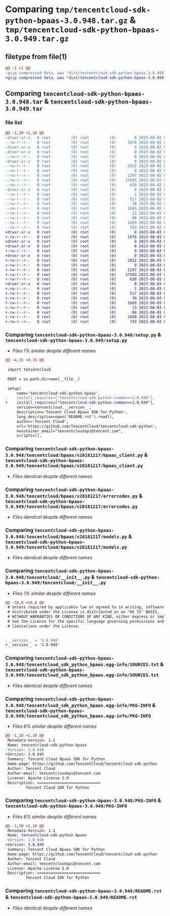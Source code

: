 # Comparing `tmp/tencentcloud-sdk-python-bpaas-3.0.948.tar.gz` & `tmp/tencentcloud-sdk-python-bpaas-3.0.949.tar.gz`

## filetype from file(1)

```diff
@@ -1 +1 @@
-gzip compressed data, was "dist/tencentcloud-sdk-python-bpaas-3.0.948.tar", last modified: Wed Aug  2 00:24:12 2023, max compression
+gzip compressed data, was "dist/tencentcloud-sdk-python-bpaas-3.0.949.tar", last modified: Thu Aug  3 00:20:35 2023, max compression
```

## Comparing `tencentcloud-sdk-python-bpaas-3.0.948.tar` & `tencentcloud-sdk-python-bpaas-3.0.949.tar`

### file list

```diff
@@ -1,20 +1,20 @@
-drwxr-xr-x   0 root         (0) root         (0)        0 2023-08-02 00:24:12.000000 tencentcloud-sdk-python-bpaas-3.0.948/
--rw-r--r--   0 root         (0) root         (0)     1076 2023-08-02 00:24:12.000000 tencentcloud-sdk-python-bpaas-3.0.948/setup.py
-drwxr-xr-x   0 root         (0) root         (0)        0 2023-08-02 00:24:12.000000 tencentcloud-sdk-python-bpaas-3.0.948/tencentcloud/
-drwxr-xr-x   0 root         (0) root         (0)        0 2023-08-02 00:24:12.000000 tencentcloud-sdk-python-bpaas-3.0.948/tencentcloud/bpaas/
--rw-r--r--   0 root         (0) root         (0)        0 2023-08-02 00:24:12.000000 tencentcloud-sdk-python-bpaas-3.0.948/tencentcloud/bpaas/__init__.py
-drwxr-xr-x   0 root         (0) root         (0)        0 2023-08-02 00:24:12.000000 tencentcloud-sdk-python-bpaas-3.0.948/tencentcloud/bpaas/v20181217/
--rw-r--r--   0 root         (0) root         (0)     2832 2023-08-02 00:24:12.000000 tencentcloud-sdk-python-bpaas-3.0.948/tencentcloud/bpaas/v20181217/bpaas_client.py
--rw-r--r--   0 root         (0) root         (0)        0 2023-08-02 00:24:12.000000 tencentcloud-sdk-python-bpaas-3.0.948/tencentcloud/bpaas/v20181217/__init__.py
--rw-r--r--   0 root         (0) root         (0)     1297 2023-08-02 00:24:12.000000 tencentcloud-sdk-python-bpaas-3.0.948/tencentcloud/bpaas/v20181217/errorcodes.py
--rw-r--r--   0 root         (0) root         (0)    27503 2023-08-02 00:24:12.000000 tencentcloud-sdk-python-bpaas-3.0.948/tencentcloud/bpaas/v20181217/models.py
--rw-r--r--   0 root         (0) root         (0)      630 2023-08-02 00:24:12.000000 tencentcloud-sdk-python-bpaas-3.0.948/tencentcloud/__init__.py
-drwxr-xr-x   0 root         (0) root         (0)        0 2023-08-02 00:24:12.000000 tencentcloud-sdk-python-bpaas-3.0.948/tencentcloud_sdk_python_bpaas.egg-info/
--rw-r--r--   0 root         (0) root         (0)        1 2023-08-02 00:24:12.000000 tencentcloud-sdk-python-bpaas-3.0.948/tencentcloud_sdk_python_bpaas.egg-info/dependency_links.txt
--rw-r--r--   0 root         (0) root         (0)      517 2023-08-02 00:24:12.000000 tencentcloud-sdk-python-bpaas-3.0.948/tencentcloud_sdk_python_bpaas.egg-info/SOURCES.txt
--rw-r--r--   0 root         (0) root         (0)       39 2023-08-02 00:24:12.000000 tencentcloud-sdk-python-bpaas-3.0.948/tencentcloud_sdk_python_bpaas.egg-info/requires.txt
--rw-r--r--   0 root         (0) root         (0)     1669 2023-08-02 00:24:12.000000 tencentcloud-sdk-python-bpaas-3.0.948/tencentcloud_sdk_python_bpaas.egg-info/PKG-INFO
--rw-r--r--   0 root         (0) root         (0)       13 2023-08-02 00:24:12.000000 tencentcloud-sdk-python-bpaas-3.0.948/tencentcloud_sdk_python_bpaas.egg-info/top_level.txt
--rw-r--r--   0 root         (0) root         (0)       88 2023-08-02 00:24:12.000000 tencentcloud-sdk-python-bpaas-3.0.948/setup.cfg
--rw-r--r--   0 root         (0) root         (0)     1669 2023-08-02 00:24:12.000000 tencentcloud-sdk-python-bpaas-3.0.948/PKG-INFO
--rw-r--r--   0 root         (0) root         (0)      743 2023-08-02 00:24:12.000000 tencentcloud-sdk-python-bpaas-3.0.948/README.rst
+drwxr-xr-x   0 root         (0) root         (0)        0 2023-08-03 00:20:35.000000 tencentcloud-sdk-python-bpaas-3.0.949/
+-rw-r--r--   0 root         (0) root         (0)     1076 2023-08-03 00:20:35.000000 tencentcloud-sdk-python-bpaas-3.0.949/setup.py
+drwxr-xr-x   0 root         (0) root         (0)        0 2023-08-03 00:20:35.000000 tencentcloud-sdk-python-bpaas-3.0.949/tencentcloud/
+drwxr-xr-x   0 root         (0) root         (0)        0 2023-08-03 00:20:35.000000 tencentcloud-sdk-python-bpaas-3.0.949/tencentcloud/bpaas/
+-rw-r--r--   0 root         (0) root         (0)        0 2023-08-03 00:20:35.000000 tencentcloud-sdk-python-bpaas-3.0.949/tencentcloud/bpaas/__init__.py
+drwxr-xr-x   0 root         (0) root         (0)        0 2023-08-03 00:20:35.000000 tencentcloud-sdk-python-bpaas-3.0.949/tencentcloud/bpaas/v20181217/
+-rw-r--r--   0 root         (0) root         (0)     2832 2023-08-03 00:20:35.000000 tencentcloud-sdk-python-bpaas-3.0.949/tencentcloud/bpaas/v20181217/bpaas_client.py
+-rw-r--r--   0 root         (0) root         (0)        0 2023-08-03 00:20:35.000000 tencentcloud-sdk-python-bpaas-3.0.949/tencentcloud/bpaas/v20181217/__init__.py
+-rw-r--r--   0 root         (0) root         (0)     1297 2023-08-03 00:20:35.000000 tencentcloud-sdk-python-bpaas-3.0.949/tencentcloud/bpaas/v20181217/errorcodes.py
+-rw-r--r--   0 root         (0) root         (0)    27503 2023-08-03 00:20:35.000000 tencentcloud-sdk-python-bpaas-3.0.949/tencentcloud/bpaas/v20181217/models.py
+-rw-r--r--   0 root         (0) root         (0)      630 2023-08-03 00:20:35.000000 tencentcloud-sdk-python-bpaas-3.0.949/tencentcloud/__init__.py
+drwxr-xr-x   0 root         (0) root         (0)        0 2023-08-03 00:20:35.000000 tencentcloud-sdk-python-bpaas-3.0.949/tencentcloud_sdk_python_bpaas.egg-info/
+-rw-r--r--   0 root         (0) root         (0)        1 2023-08-03 00:20:35.000000 tencentcloud-sdk-python-bpaas-3.0.949/tencentcloud_sdk_python_bpaas.egg-info/dependency_links.txt
+-rw-r--r--   0 root         (0) root         (0)      517 2023-08-03 00:20:35.000000 tencentcloud-sdk-python-bpaas-3.0.949/tencentcloud_sdk_python_bpaas.egg-info/SOURCES.txt
+-rw-r--r--   0 root         (0) root         (0)       39 2023-08-03 00:20:35.000000 tencentcloud-sdk-python-bpaas-3.0.949/tencentcloud_sdk_python_bpaas.egg-info/requires.txt
+-rw-r--r--   0 root         (0) root         (0)     1669 2023-08-03 00:20:35.000000 tencentcloud-sdk-python-bpaas-3.0.949/tencentcloud_sdk_python_bpaas.egg-info/PKG-INFO
+-rw-r--r--   0 root         (0) root         (0)       13 2023-08-03 00:20:35.000000 tencentcloud-sdk-python-bpaas-3.0.949/tencentcloud_sdk_python_bpaas.egg-info/top_level.txt
+-rw-r--r--   0 root         (0) root         (0)       88 2023-08-03 00:20:35.000000 tencentcloud-sdk-python-bpaas-3.0.949/setup.cfg
+-rw-r--r--   0 root         (0) root         (0)     1669 2023-08-03 00:20:35.000000 tencentcloud-sdk-python-bpaas-3.0.949/PKG-INFO
+-rw-r--r--   0 root         (0) root         (0)      743 2023-08-03 00:20:35.000000 tencentcloud-sdk-python-bpaas-3.0.949/README.rst
```

### Comparing `tencentcloud-sdk-python-bpaas-3.0.948/setup.py` & `tencentcloud-sdk-python-bpaas-3.0.949/setup.py`

 * *Files 1% similar despite different names*

```diff
@@ -4,15 +4,15 @@
 
 import tencentcloud
 
 ROOT = os.path.dirname(__file__)
 
 setup(
     name='tencentcloud-sdk-python-bpaas',
-    install_requires=["tencentcloud-sdk-python-common==3.0.948"],
+    install_requires=["tencentcloud-sdk-python-common==3.0.949"],
     version=tencentcloud.__version__,
     description='Tencent Cloud Bpaas SDK for Python',
     long_description=open('README.rst').read(),
     author='Tencent Cloud',
     url='https://github.com/TencentCloud/tencentcloud-sdk-python',
     maintainer_email="tencentcloudapi@tencent.com",
     scripts=[],
```

### Comparing `tencentcloud-sdk-python-bpaas-3.0.948/tencentcloud/bpaas/v20181217/bpaas_client.py` & `tencentcloud-sdk-python-bpaas-3.0.949/tencentcloud/bpaas/v20181217/bpaas_client.py`

 * *Files identical despite different names*

### Comparing `tencentcloud-sdk-python-bpaas-3.0.948/tencentcloud/bpaas/v20181217/errorcodes.py` & `tencentcloud-sdk-python-bpaas-3.0.949/tencentcloud/bpaas/v20181217/errorcodes.py`

 * *Files identical despite different names*

### Comparing `tencentcloud-sdk-python-bpaas-3.0.948/tencentcloud/bpaas/v20181217/models.py` & `tencentcloud-sdk-python-bpaas-3.0.949/tencentcloud/bpaas/v20181217/models.py`

 * *Files identical despite different names*

### Comparing `tencentcloud-sdk-python-bpaas-3.0.948/tencentcloud/__init__.py` & `tencentcloud-sdk-python-bpaas-3.0.949/tencentcloud/__init__.py`

 * *Files 1% similar despite different names*

```diff
@@ -10,8 +10,8 @@
 # Unless required by applicable law or agreed to in writing, software
 # distributed under the License is distributed on an "AS IS" BASIS,
 # WITHOUT WARRANTIES OR CONDITIONS OF ANY KIND, either express or implied.
 # See the License for the specific language governing permissions and
 # limitations under the License.
 
 
-__version__ = '3.0.948'
+__version__ = '3.0.949'
```

### Comparing `tencentcloud-sdk-python-bpaas-3.0.948/tencentcloud_sdk_python_bpaas.egg-info/SOURCES.txt` & `tencentcloud-sdk-python-bpaas-3.0.949/tencentcloud_sdk_python_bpaas.egg-info/SOURCES.txt`

 * *Files identical despite different names*

### Comparing `tencentcloud-sdk-python-bpaas-3.0.948/tencentcloud_sdk_python_bpaas.egg-info/PKG-INFO` & `tencentcloud-sdk-python-bpaas-3.0.949/tencentcloud_sdk_python_bpaas.egg-info/PKG-INFO`

 * *Files 6% similar despite different names*

```diff
@@ -1,10 +1,10 @@
 Metadata-Version: 1.1
 Name: tencentcloud-sdk-python-bpaas
-Version: 3.0.948
+Version: 3.0.949
 Summary: Tencent Cloud Bpaas SDK for Python
 Home-page: https://github.com/TencentCloud/tencentcloud-sdk-python
 Author: Tencent Cloud
 Author-email: tencentcloudapi@tencent.com
 License: Apache License 2.0
 Description: ============================
         Tencent Cloud SDK for Python
```

### Comparing `tencentcloud-sdk-python-bpaas-3.0.948/PKG-INFO` & `tencentcloud-sdk-python-bpaas-3.0.949/PKG-INFO`

 * *Files 6% similar despite different names*

```diff
@@ -1,10 +1,10 @@
 Metadata-Version: 1.1
 Name: tencentcloud-sdk-python-bpaas
-Version: 3.0.948
+Version: 3.0.949
 Summary: Tencent Cloud Bpaas SDK for Python
 Home-page: https://github.com/TencentCloud/tencentcloud-sdk-python
 Author: Tencent Cloud
 Author-email: tencentcloudapi@tencent.com
 License: Apache License 2.0
 Description: ============================
         Tencent Cloud SDK for Python
```

### Comparing `tencentcloud-sdk-python-bpaas-3.0.948/README.rst` & `tencentcloud-sdk-python-bpaas-3.0.949/README.rst`

 * *Files identical despite different names*

